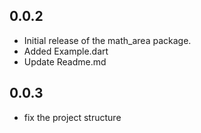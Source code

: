 ## 0.0.2
- Initial release of the math_area package.
- Added Example.dart
- Update Readme.md

## 0.0.3
- fix the project structure
